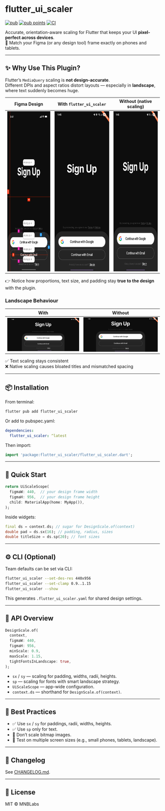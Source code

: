# flutter_ui_scaler

[![pub](https://img.shields.io/pub/v/flutter_ui_scaler.svg)](https://pub.dev/packages/flutter_ui_scaler)
[![pub points](https://img.shields.io/pub/points/flutter_ui_scaler)](https://pub.dev/packages/flutter_ui_scaler/score)
[![CI](https://github.com/MNBLabs/flutter_ui_scaler/actions/workflows/ci.yaml/badge.svg)](https://github.com/MNBLabs/flutter_ui_scaler/actions)

Accurate, orientation-aware scaling for Flutter that keeps your UI **pixel-perfect across devices**.  
🎯 Match your Figma (or any design tool) frame exactly on phones and tablets.

---

## ✨ Why Use This Plugin?

Flutter’s `MediaQuery` scaling is **not design-accurate**.  
Different DPIs and aspect ratios distort layouts — especially in **landscape**, where text suddenly becomes huge.

| Figma Design | With `flutter_ui_scaler` | Without (native scaling) |
|---|---|---|
| <img src="https://raw.githubusercontent.com/MNBLabs/flutter_ui_scaler/main/assets/figma_design.png" height="520"/> | <img src="https://raw.githubusercontent.com/MNBLabs/flutter_ui_scaler/main/assets/with_plugin.png" height="520"/> | <img src="https://raw.githubusercontent.com/MNBLabs/flutter_ui_scaler/main/assets/without_plugin.png" height="520"/> |

👉 Notice how proportions, text size, and padding stay **true to the design** with the plugin.

### Landscape Behaviour

| With | Without |
|---|---|
| <img src="https://raw.githubusercontent.com/MNBLabs/flutter_ui_scaler/main/assets/landsp_with_plugin.png" width="350"/> | <img src="https://raw.githubusercontent.com/MNBLabs/flutter_ui_scaler/main/assets/landsp_without_plugin.png" width="350"/> |

✅ Text scaling stays consistent  
❌ Native scaling causes bloated titles and mismatched spacing

---

## 📦 Installation

From terminal:

```bash
flutter pub add flutter_ui_scaler
```

Or add to pubspec.yaml:

```yaml
dependencies:
  flutter_ui_scaler: ^latest
```

Then import:

```dart
import 'package:flutter_ui_scaler/flutter_ui_scaler.dart';
```

---

## 🚀 Quick Start

```dart
return UiScaleScope(
  figmaW: 440,  // your design frame width
  figmaH: 956,  // your design frame height
  child: MaterialApp(home: MyApp()),
);
```

Inside widgets:

```dart
final ds = context.ds; // sugar for DesignScale.of(context)
double pad = ds.sx(16); // padding, radius, sizes
double titleSize = ds.sp(20); // font sizes
```

---

## ⚙️ CLI (Optional)

Team defaults can be set via CLI:

```bash
flutter_ui_scaler --set-des-res 440x956
flutter_ui_scaler --set-clamp 0.9..1.15
flutter_ui_scaler --show
```

This generates `.flutter_ui_scaler.yaml` for shared design settings.

---

## 🧠 API Overview

```dart
DesignScale.of(
  context,
  figmaW: 440,
  figmaH: 956,
  minScale: 0.9,
  maxScale: 1.15,
  tightFontsInLandscape: true,
);
```

- `sx` / `sy` — scaling for padding, widths, radii, heights.
- `sp` — scaling for fonts with smart landscape strategy.
- `UiScaleScope` — app-wide configuration.
- `context.ds` — shorthand for `DesignScale.of(context)`.

---

## 📐 Best Practices

- ✅ Use `sx` / `sy` for paddings, radii, widths, heights.
- ✅ Use `sp` only for text.
- 🚫 Don’t scale bitmap images.
- 🧪 Test on multiple screen sizes (e.g., small phones, tablets, landscape).

---

## 📝 Changelog

See [CHANGELOG.md](https://pub.dev/packages/flutter_ui_scaler/changelog).

---

## 📄 License

MIT © MNBLabs
